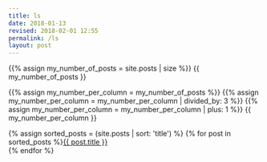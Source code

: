 ```yaml
---
title: ls
date: 2018-01-13
revised: 2018-02-01 12:55 
permalink: /ls
layout: post
---
```


{{% assign my_number_of_posts = site.posts | size %}}
{{ my_number_of_posts }}

{{% assign my_number_per_column = my_number_of_posts %}}
{{% assign my_number_per_column = my_number_per_column | divided_by: 3 %}}
{{% assign my_number_per_column = my_number_per_column | plus: 1 %}}
{{ my_number_per_column }}


{% assign sorted_posts = (site.posts | sort: 'title') %}
{% for post in sorted_posts %}<a href="{{ post.url }}">{{ post.title }}</a><br/>
{% endfor %}
